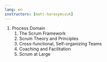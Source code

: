```yaml
---
lang: en
instructors: [matt-harasymczuk]
---
```


1. Process Domain
    1. The Scrum Framework
    2. Scrum Theory and Principles
    3. Cross-functional, Self-organizing Teams
    4. Coaching and Facilitation
    5. Scrum at Large
